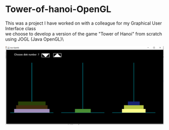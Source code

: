# Tower-of-hanoi-OpenGL
This was a project I have worked on with a colleague for my Graphical User Interface class\
we choose to develop a version of the game "Tower of Hanoi" from scratch using JOGL (Java OpenGL)\

![TowerOfHanoi](TowerOfHanoi.png)
